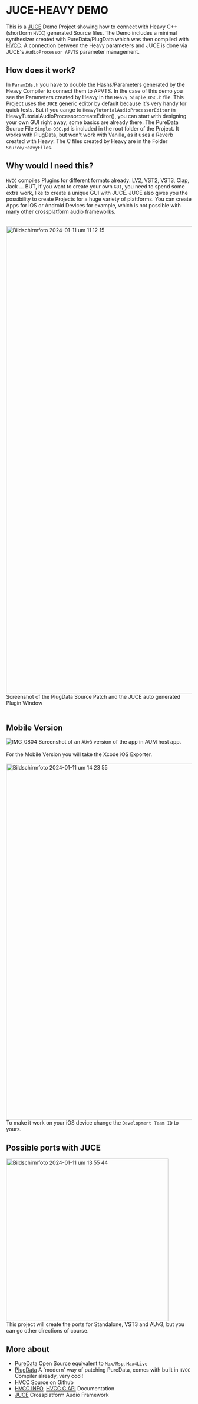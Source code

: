# JUCE-HEAVY DEMO
This is a [JUCE](https://juce.com) Demo Project showing how to connect with Heavy C++ (shortform `HVCC`) generated Source files.
The Demo includes a minimal synthesizer created with PureData/PlugData which was then compiled with [HVCC](https://github.com/Wasted-Audio/hvcc). A connection between the Heavy parameters and JUCE is done via JUCE's `AudioProcessor APVTS` parameter management.



## How does it work?
In `ParamIds.h` you have to double the Hashs/Parameters generated by the Heavy Compiler to connect them to APVTS. In the case of this demo you see the Parameters created by Heavy in the `Heavy_Simple_OSC.h` file.
This Project uses the `JUCE` generic editor by default because it's very handy for quick tests. But if you cange to `HeavyTutorialAudioProcessorEditor` in HeavyTutorialAudioProcessor::createEditor(), you can start with designing your own GUI right away, some basics are already there.
The PureData Source File `Simple-OSC.pd` is included in the root folder of the Project. It works with PlugData, but won't work with Vanilla, as it uses a Reverb created with Heavy. The C files created by Heavy are in the Folder `Source/HeavyFiles`.



## Why would I need this?
`HVCC` compiles Plugins for different formats already: LV2, VST2, VST3, Clap, Jack ... 
BUT, if you want to create your own `GUI`, you need to spend some extra work, like to create a unique GUI with JUCE.
JUCE also gives you the possibility to create Projects for a huge variety of plattforms. You can create Apps for iOS or Android Devices for example, which is not possible with many other crossplatform audio frameworks.
<br />
<br />


<img width="1266" alt="Bildschirmfoto 2024-01-11 um 11 12 15" src="https://github.com/o-g-sus/JUCE-HEAVY/assets/1574482/1d96e589-3dc8-4ad2-b8aa-5564acd1c831">
Screenshot of the PlugData Source Patch and the JUCE auto generated Plugin Window
<br />
<br />

## Mobile Version
![IMG_0804](https://github.com/o-g-sus/JUCE-HEAVY/assets/1574482/ea923f3b-c125-46f8-ba32-e22cf14dcf67)
Screenshot of an `AUv3` version of the app in AUM host app.
<br />
<br />
For the Mobile Version you will take the Xcode iOS Exporter.<br />  
<img width="964" alt="Bildschirmfoto 2024-01-11 um 14 23 55" src="https://github.com/o-g-sus/JUCE-HEAVY/assets/1574482/6f461be6-f01d-4b7a-b784-0f8d8644ee80">
To make it work on your iOS device change the `Development Team ID` to yours.
<br />

## Possible ports with JUCE
<img width="440" alt="Bildschirmfoto 2024-01-11 um 13 55 44" src="https://github.com/o-g-sus/JUCE-HEAVY/assets/1574482/6c608d03-a3e1-4ad3-af22-19fb9b16857f"><br />
This project will create the ports for Standalone, VST3 and AUv3, but you can go other directions of course.
<br />

## More about
- [PureData](https://puredata.info) Open Source equivalent to `Max/Msp`, `Max4Live`
- [PlugData](https://plugdata.org) A 'modern' way of patching PureData, comes with built in `HVCC` Compiler already, very cool! 
- [HVCC](https://github.com/Wasted-Audio/hvcc) Source on Github
- [HVCC INFO](https://wasted-audio.github.io/hvcc/), [HVCC C API](https://wasted-audio.github.io/hvcc/docs/05.c.html) Documentation
- [JUCE](https://juce.com) Crossplatform Audio Framework
